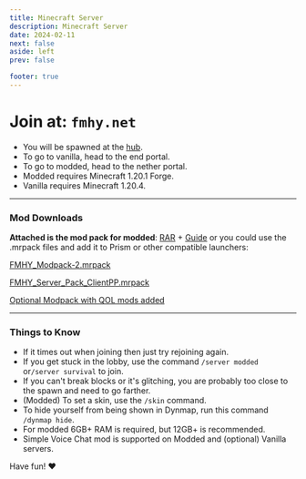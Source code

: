 ```yaml
---
title: Minecraft Server
description: Minecraft Server
date: 2024-02-11
next: false
aside: left
prev: false

footer: true
---
```


<Post authors="nbats" />

# Join at: `fmhy.net`

- You will be spawned at the [hub](https://cornhub.website/).
- To go to vanilla, head to the end portal.
- To go to modded, head to the nether portal.
- Modded requires Minecraft 1.20.1 Forge.
- Vanilla requires Minecraft 1.20.4.

---

### Mod Downloads

**Attached is the mod pack for modded**:
[RAR](https://buzzheavier.com/f/GIr%2FvkDOsAA=) +
[Guide](https://rentry.org/fmhy-modded) or you could use the .mrpack files and
add it to Prism or other compatible launchers:

[FMHY_Modpack-2.mrpack](https://cdn.discordapp.com/attachments/1207087196327120896/1218042133382959184/FMHY_Modpack-2.mrpack?ex=66063922&is=65f3c422&hm=a3fecfe897d81368f91f6860f96e5359706c292269bafd82429d72b5323bf1a1)

[FMHY_Server_Pack_ClientPP.mrpack](https://cdn.discordapp.com/attachments/1207087196327120896/1218063597326827571/FMHY_Server_Pack_ClientPP.mrpack?ex=66064d20&is=65f3d820&hm=a2476bc723343c912bd4ab9e549bcfa0338c68ff0b670c266d4b1dbaabd3d032)

[Optional Modpack with QOL mods added](https://buzzheavier.com/f/GIr+b3jOsAA=)

---

### Things to Know

- If it times out when joining then just try rejoining again.
- If you get stuck in the lobby, use the command `/server modded`
  or`/server survival` to join.
- If you can't break blocks or it's glitching, you are probably too close to the
  spawn and need to go farther.
- (Modded) To set a skin, use the `/skin` command.
- To hide yourself from being shown in Dynmap, run this command `/dynmap hide`.
- For modded 6GB+ RAM is required, but 12GB+ is recommended.
- Simple Voice Chat mod is supported on Modded and (optional) Vanilla servers.

Have fun! ♥
